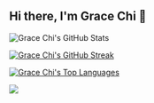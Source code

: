 ## Hi there, I'm Grace Chi 👋 


![Grace Chi's GitHub Stats](https://github-readme-stats.vercel.app/api?username=graceechi&show_icons=true&theme=tokyonight)

[![Grace Chi's GitHub Streak](https://github-readme-streak-stats.herokuapp.com/?user=graceechi&theme=radical)](https://github.com/graceechi/github-readme-streak-stats)

[![Grace Chi's Top Languages](https://github-readme-stats.vercel.app/api/top-langs/?username=graceechi&theme=blue-green)](https://github.com/graceechi/github-readme-stats)

![](https://komarev.com/ghpvc/?username=graceechi&color=green&style=for-the-badge)

<!-- - 🌱 I’m currently learning Javascript
- 🔍 I'm interested in front end and full stack development, and I want to learn more about building mobile applications and blockchain technology in the future! ✨
- 📫 How to reach me: gracetrc7@gmail.com -->



<!---
graceechi/graceechi is a ✨ special ✨ repository because its `README.md` (this file) appears on your GitHub profile.
You can click the Preview link to take a look at your changes.

I graduated from The University of Texas at Austin with a degree in Nutritional Sciences but surprisingly found innovative technology a growing interest that I wanted to pursue a career in. Transitioning from the medical field to the tech industry has been fascinating as I have learned more about how automating data can connect the natural and digital world efficiently and securely.

I’m looking forward to growing as a software engineer and I’m especially enthusiastic to learn about blockchain technology and artificial intelligence in the future!

In my free time, I enjoy baking/cooking, acrylic painting, traveling, and exploring new restaurants/bars! Feel free to reach out to me at gracetrc7@gmail.com

--->
